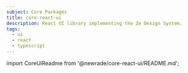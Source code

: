 ```yaml
---
subject: Core Packages
title: core-react-ui
description: React UI library implementing the Ze Design System.
tags:
  - ui
  - react
  - typescript
---
```


<DocHeader props={props}/>

<!-- CODE IMPORTS -->

<!-- prettier-ignore -->
import CoreUiReadme from '@newrade/core-react-ui/README.md';

<!-- END CODE IMPORTS -->

<CoreUiReadme/>
